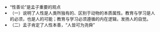 - “性善论”是孟子重要的观点
- （一）说明了人性是人类所独有的、区别于动物的本质属性。教育与学习是人的必须，也是人的可能；教育与学习必须遵循的内在逻辑，发扬人的自觉。
- （二）孟子肯定了人性本善，“人皆可为尧舜”